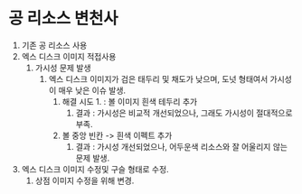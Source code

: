 # 공 리소스 변천사

1. 기존 공 리소스 사용
2. 엑스 디스크 이미지 적접사용
	1. 가시성 문제 발생
		1. 엑스 디스크 이미지가 검은 태두리 및 채도가 낮으며, 도넛 형태여서 가시성이 매우 낮은 이슈 발생.
			1. 해결 시도 1. : 볼 이미지 흰색 테두리 추가
				1. 결과 : 가시성은 비교적 개선되었으나, 그래도 가시성이 절대적으로 부족.
			2. 볼 중앙 빈칸 -> 흰색 이펙트 추가
				1. 결과 : 가시성 개선되었으나, 어두운색 리소스와 잘 어울리지 않는 문제 발생.
3. 엑스 디스크 이미지 수정및 구슬 형태로 수정.
	1. 상점 이미지 수정을 위해 변경.
			